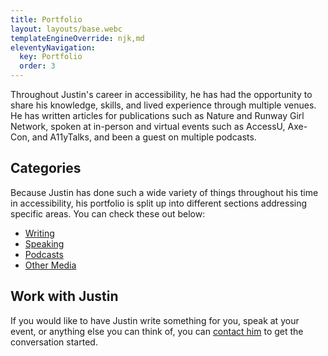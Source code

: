 ```yaml
---
title: Portfolio
layout: layouts/base.webc
templateEngineOverride: njk,md
eleventyNavigation:
  key: Portfolio
  order: 3
---
```

Throughout Justin's career in accessibility, he has had the opportunity to share his knowledge, skills, and lived experience through multiple venues. He has written articles for publications such as Nature and Runway Girl Network, spoken at in-person and virtual events such as AccessU, Axe-Con, and A11yTalks, and been a guest on multiple podcasts.

## Categories

Because Justin has done such a wide variety of things throughout his time in accessibility, his portfolio is split up into different sections addressing specific areas. You can check these out below:

<div id="portfolio-sections">

- [Writing](/portfolio/writing/)
- [Speaking](/portfolio/speaking/)
- [Podcasts](/portfolio/podcasts/)
- [Other Media](/portfolio/media/)

</div>

##  Work with Justin

If you would like to have Justin write something for you, speak at your event, or anything else you can think of, you can [contact him](/contact/) to get the conversation started.